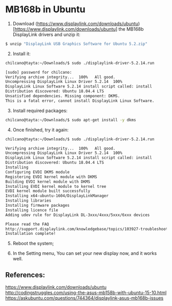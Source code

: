 # MB168b in Ubuntu

1. Download (https://www.displaylink.com/downloads/ubuntu)[https://www.displaylink.com/downloads/ubuntu] the MB168b DisplayLink drivers and unzip it:

```sh
$ unzip "DisplayLink USB Graphics Software for Ubuntu 5.2.zip"
```

2. Install it:

```sh
chilcano@tayta:~/Downloads/$ sudo ./displaylink-driver-5.2.14.run 

[sudo] password for chilcano: 
Verifying archive integrity...  100%   All good.
Uncompressing DisplayLink Linux Driver 5.2.14  100%  
DisplayLink Linux Software 5.2.14 install script called: install
Distribution discovered: Ubuntu 18.04.4 LTS
Unsatisfied dependencies. Missing component: DKMS.
This is a fatal error, cannot install DisplayLink Linux Software.

```

3. Install required packages:

```sh
chilcano@tayta:~/Downloads/$ sudo apt-get install -y dkms
```

4. Once finished, try it again:

```sh
chilcano@tayta:~/Downloads/$ sudo ./displaylink-driver-5.2.14.run 

Verifying archive integrity...  100%   All good.
Uncompressing DisplayLink Linux Driver 5.2.14  100%  
DisplayLink Linux Software 5.2.14 install script called: install
Distribution discovered: Ubuntu 18.04.4 LTS
Installing
Configuring EVDI DKMS module
Registering EVDI kernel module with DKMS
Building EVDI kernel module with DKMS
Installing EVDI kernel module to kernel tree
EVDI kernel module built successfully
Installing x64-ubuntu-1604/DisplayLinkManager
Installing libraries
Installing firmware packages
Installing licence file
Adding udev rule for DisplayLink DL-3xxx/4xxx/5xxx/6xxx devices

Please read the FAQ
http://support.displaylink.com/knowledgebase/topics/103927-troubleshooting-ubuntu
Installation complete!
```

5. Reboot the system;
    
6. In the Setting menu, You can set your new display now, and it works well.


## References:

https://www.displaylink.com/downloads/ubuntu
http://codingstruggles.com/using-the-asus-mb158b-with-ubuntu-15-10.html
https://askubuntu.com/questions/744364/displaylink-asus-mb168b-issues


